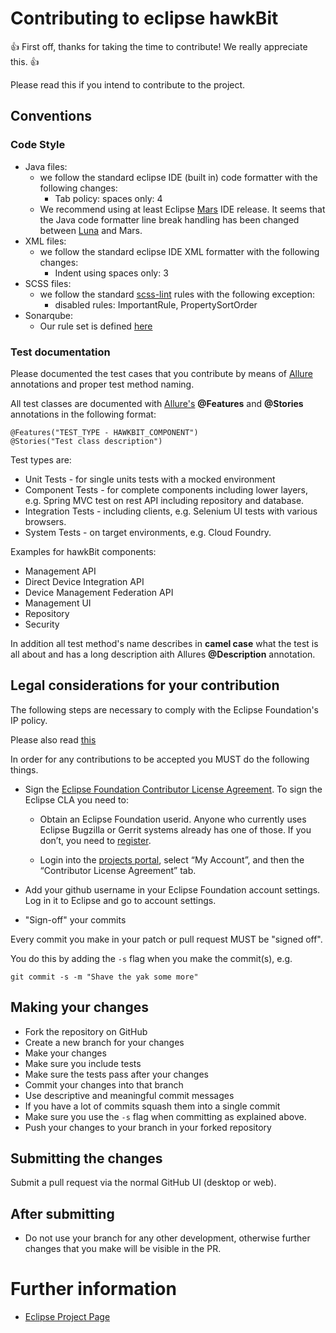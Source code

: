 # Contributing to eclipse hawkBit

:+1: First off, thanks for taking the time to contribute! We really appreciate this. :+1:

Please read this if you intend to contribute to the project.

## Conventions

### Code Style

* Java files:
  * we follow the standard eclipse IDE (built in) code formatter with the following changes:
    * Tab policy: spaces only: 4
  * We recommend using at least Eclipse [Mars](https://www.eclipse.org/mars/) IDE release. It seems that the Java code formatter line break handling has been changed between [Luna](https://www.eclipse.org/luna/) and Mars.
* XML files:
  * we follow the standard eclipse IDE XML formatter with the following changes:
    * Indent using spaces only: 3
* SCSS files:
  * we follow the standard [scss-lint](https://github.com/brigade/scss-lint/) rules with the following exception:
    * disabled rules: ImportantRule, PropertySortOrder
* Sonarqube:
  * Our rule set is defined [here](http://sonar.eu-gb.mybluemix.net)

### Test documentation

Please documented the test cases that you contribute by means of [Allure](http://allure.qatools.ru) annotations and proper test method naming.

All test classes are documented with [Allure's](https://github.com/allure-framework/allure-core/wiki/Features-and-Stories) **@Features** and **@Stories** annotations in the following format:
```
@Features("TEST_TYPE - HAWKBIT_COMPONENT")
@Stories("Test class description")
```

Test types are:
* Unit Tests - for single units tests with a mocked environment
* Component Tests - for complete components including lower layers, e.g. Spring MVC test on rest API including repository and database.
* Integration Tests - including clients, e.g. Selenium UI tests with various browsers.
* System Tests - on target environments, e.g. Cloud Foundry.

Examples for hawkBit components:
* Management API
* Direct Device Integration API
* Device Management Federation API
* Management UI
* Repository
* Security

In addition all test method's name describes in **camel case** what the test is all about and has a long description aith Allures **@Description** annotation.

## Legal considerations for your contribution

The following steps are necessary to comply with the Eclipse Foundation's IP policy.

Please also read [this](http://wiki.eclipse.org/Development_Resources/Contributing_via_Git)

In order for any contributions to be accepted you MUST do the following things.

* Sign the [Eclipse Foundation Contributor License Agreement](http://www.eclipse.org/legal/CLA.php).
To sign the Eclipse CLA you need to:

  * Obtain an Eclipse Foundation userid. Anyone who currently uses Eclipse Bugzilla or Gerrit systems already has one of those.
If you don’t, you need to [register](https://dev.eclipse.org/site_login/createaccount.php).

  * Login into the [projects portal](https://projects.eclipse.org/), select “My Account”, and then the “Contributor License Agreement” tab.

* Add your github username in your Eclipse Foundation account settings. Log in it to Eclipse and go to account settings.

* "Sign-off" your commits

Every commit you make in your patch or pull request MUST be "signed off".

You do this by adding the `-s` flag when you make the commit(s), e.g.

    git commit -s -m "Shave the yak some more"

## Making your changes

* Fork the repository on GitHub
* Create a new branch for your changes
* Make your changes
* Make sure you include tests
* Make sure the tests pass after your changes
* Commit your changes into that branch
* Use descriptive and meaningful commit messages
* If you have a lot of commits squash them into a single commit
* Make sure you use the `-s` flag when committing as explained above.
* Push your changes to your branch in your forked repository

## Submitting the changes

Submit a pull request via the normal GitHub UI (desktop or web).

## After submitting

* Do not use your branch for any other development, otherwise further changes that you make will be visible in the PR.

# Further information

* [Eclipse Project Page](http://projects.eclipse.org/projects/iot.hawkbit)
